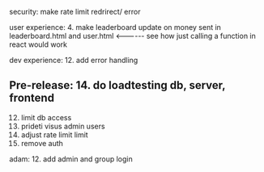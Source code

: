 security:
make rate limit redrirect/ error

user experience:
4. make leaderboard update on money sent in leaderboard.html and user.html <------ see how just calling a function in react would work

dev experience:
12. add error handling 

Pre-release:
14. do loadtesting db, server, frontend
---------------------------------------
12. limit db access
15. prideti visus admin users
16. adjust rate limit limit
17. remove auth

adam:
12. add admin and group login
